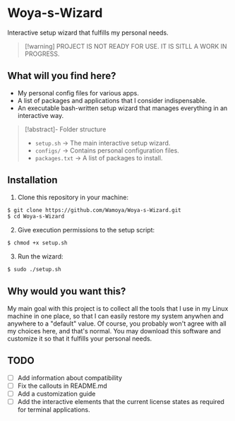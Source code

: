 # Woya-s-Wizard
Interactive setup wizard that fulfills my personal needs.

> [!warning] PROJECT IS NOT READY FOR USE. IT IS SITLL A WORK IN PROGRESS.

## What will you find here?
- My personal config files for various apps.
- A list of packages and applications that I consider indispensable.
- An executable bash-written setup wizard that manages everything in an interactive way.

> [!abstract]- Folder structure
> - `setup.sh` -> The main interactive setup wizard.
> - `configs/` -> Contains personal configuration files.
> - `packages.txt` -> A list of packages to install.

## Installation
1. Clone this repository in your machine:
```bash
$ git clone https://github.com/Wamoya/Woya-s-Wizard.git
$ cd Woya-s-Wizard
```
2. Give execution permissions to the setup script:
```bash
$ chmod +x setup.sh
```
3. Run the wizard:
```bash
$ sudo ./setup.sh
```

## Why would you want this?
My main goal with this project is to collect all the tools that I use in my Linux machine in one place, so that I can easily restore my system anywhen and anywhere to a "default" value.
Of course, you probably won't agree with all my choices here, and that's normal. You may download this software and customize it so that it fulfills your personal needs.

## TODO
- [ ] Add information about compatibility
- [ ] Fix the callouts in README.md
- [ ] Add a customization guide
- [ ] Add the interactive elements that the current license states as required for terminal applications.
